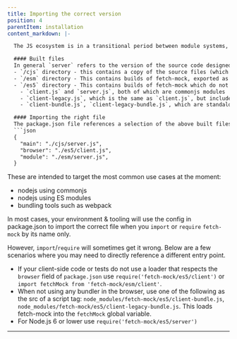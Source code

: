 ```yaml
---
title: Importing the correct version
position: 4
parentItem: installation
content_markdown: |-

  The JS ecosystem is in a transitional period between module systems, and there are also a number of different build tools available, all with their own idosyncratic opinions about how JS should be compiled. The following detail may help debug any problems, and a few known workarounds are listed below.

  #### Built files
  In general `server` refers to the version of the source code designed for running in nodejs, whereas `client` refers to the version designed ot run in the browser. As well as this distinction, fetch-mock builds several versions of itself:
  - `/cjs` directory - this contains a copy of the source files (which are currently written as commonjs modules). They are copied here in order to prevent direct requires from `/src`, which could make migrating the src to ES modules troublesome. `client.js` and `server.js` are the entry points. The directory also contains a `package.json` file specifying that the directory contains commonjs modules.
  - `/esm` directory - This contains builds of fetch-mock, exported as ES modules. `client.mjs` and `server.mjs` are the entry points. The bundling tool used is [rollup](https://rollupjs.org).
  - `/es5` directory - This contains builds of fetch-mock which do not use any JS syntax not included in the [ES5 standard](https://es5.github.io/), i.e. excludes recent additions to the language. It contains 4 entry points:
    - `client.js` and `server.js`, both of which are commonjs modules
    - `client-legacy.js`, which is the same as `client.js`, but includes some babel polyfill bootstrapping to ease running it in older environments
    - `client-bundle.js`, `client-legacy-bundle.js`, which are standalone [UMD](https://github.com/umdjs/umd) bundles of the es5 client code that can be included in the browser using an ordinary script tag. The bundling tool used is [rollup](https://rollupjs.org).

  #### Importing the right file
  The package.json file references a selection of the above built files:
  ```json
  {
    "main": "./cjs/server.js",
    "browser": "./es5/client.js",
    "module": "./esm/server.js",
  }
  ```
  These are intended to target the most common use cases at the moment:
  - nodejs using commonjs
  - nodejs using ES modules
  - bundling tools such as webpack

  In most cases, your environment & tooling will use the config in package.json to import the correct file when you `import` or `require` `fetch-mock` by its name only.

  However, `import`/`require` will sometimes get it wrong. Below are a few scenarios where you may need to directly reference a different entry point.

  - If your client-side code or tests do not use a loader that respects the `browser` field of `package.json` use `require('fetch-mock/es5/client')` or `import fetchMock from 'fetch-mock/esm/client'`.
  - When not using any bundler in the browser, use one of the following as the src of a script tag: `node_modules/fetch-mock/es5/client-bundle.js`, `node_modules/fetch-mock/es5/client-legacy-bundle.js`. This loads fetch-mock into the `fetchMock` global variable.
  - For Node.js 6 or lower use `require('fetch-mock/es5/server')`
---
```


